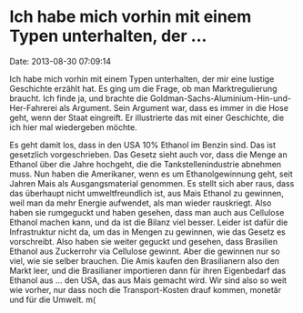 Ich habe mich vorhin mit einem Typen unterhalten, der \...
==========================================================

Date: 2013-08-30 07:09:14

Ich habe mich vorhin mit einem Typen unterhalten, der mir eine lustige
Geschichte erzählt hat. Es ging um die Frage, ob man Marktregulierung
braucht. Ich finde ja, und brachte die
Goldman-Sachs-Aluminium-Hin-und-Her-Fahrerei als Argument. Sein Argument
war, dass es immer in die Hose geht, wenn der Staat eingreift. Er
illustrierte das mit einer Geschichte, die ich hier mal wiedergeben
möchte.

Es geht damit los, dass in den USA 10% Ethanol im Benzin sind. Das ist
gesetzlich vorgeschrieben. Das Gesetz sieht auch vor, dass die Menge an
Ethanol über die Jahre hochgeht, die die Tankstellenindustrie abnehmen
muss. Nun haben die Amerikaner, wenn es um Ethanolgewinnung geht, seit
Jahren Mais als Ausgangsmaterial genommen. Es stellt sich aber raus,
dass das überhaupt nicht umweltfreundlich ist, aus Mais Ethanol zu
gewinnen, weil man da mehr Energie aufwendet, als man wieder rauskriegt.
Also haben sie rumgeguckt und haben gesehen, dass man auch aus Cellulose
Ethanol machen kann, und da ist die Bilanz viel besser. Leider ist dafür
die Infrastruktur nicht da, um das in Mengen zu gewinnen, wie das Gesetz
es vorschreibt. Also haben sie weiter geguckt und gesehen, dass
Brasilien Ethanol aus Zuckerrohr via Cellulose gewinnt. Aber die
gewinnen nur so viel, wie sie selber brauchen. Die Amis kaufen den
Brasilianern also den Markt leer, und die Brasilianer importieren dann
für ihren Eigenbedarf das Ethanol aus \... den USA, das aus Mais gemacht
wird. Wir sind also so weit wie vorher, nur dass noch die
Transport-Kosten drauf kommen, monetär und für die Umwelt. m(
